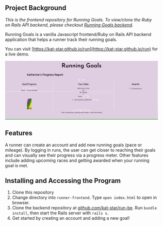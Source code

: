 ## Project Background
*This is the frontend repository for Running Goals. To view/clone the Ruby on Rails API backend, please checkout [Running Goals backend](https://github.com/kat-star/run-be).*

Running Goals is a vanilla Javascript frontend/Ruby on Rails API backend application that helps a runner track their running goals.

You can visit [https://kat-star.github.io/run](https://kat-star.github.io/run) for a live demo.

![gif of running app](running-goals.gif)

## Features

A runner can create an account and add new running goals (pace or mileage). By logging in runs, the user can get closer to reaching their goals and can visually see their progress via a progress meter. Other features include adding upcoming races and getting awarded when your running goal is met. 

## Installing and Accessing the Program
1. Clone this repository
2. Change directory into `runner-frontend`. Type `open index.html` to open in browser. 
3. Clone the backend repository at [github.com/kat-star/run-be](https://github.com/kat-star/run-be). Run `bundle install`, then start the Rails server with `rails s`.
5. Get started by creating an account and adding a new goal!

